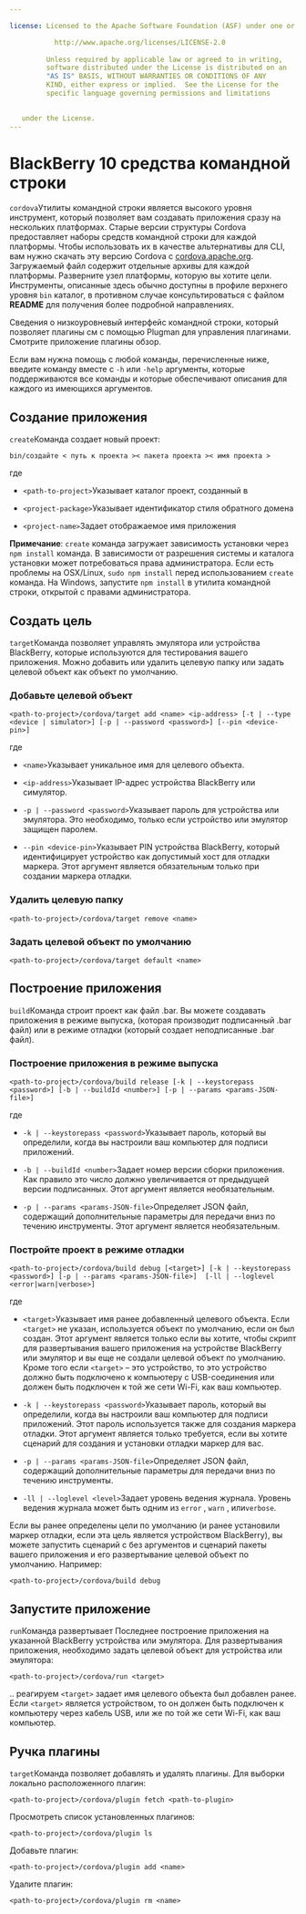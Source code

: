 ```yaml
---

license: Licensed to the Apache Software Foundation (ASF) under one or more contributor license agreements. See the NOTICE file distributed with this work for additional information regarding copyright ownership. The ASF licenses this file to you under the Apache License, Version 2.0 (the "License"); you may not use this file except in compliance with the License. You may obtain a copy of the License at

           http://www.apache.org/licenses/LICENSE-2.0
    
         Unless required by applicable law or agreed to in writing,
         software distributed under the License is distributed on an
         "AS IS" BASIS, WITHOUT WARRANTIES OR CONDITIONS OF ANY
         KIND, either express or implied.  See the License for the
         specific language governing permissions and limitations
    

   under the License.
---
```


# BlackBerry 10 средства командной строки

`cordova`Утилиты командной строки является высокого уровня инструмент, который позволяет вам создавать приложения сразу на нескольких платформах. Старые версии структуры Cordova предоставляет наборы средств командной строки для каждой платформы. Чтобы использовать их в качестве альтернативы для CLI, вам нужно скачать эту версию Cordova с [cordova.apache.org][1]. Загружаемый файл содержит отдельные архивы для каждой платформы. Разверните узел платформы, которую вы хотите цели. Инструменты, описанные здесь обычно доступны в профиле верхнего уровня `bin` каталог, в противном случае консультироваться с файлом **README** для получения более подробной направлениях.

 [1]: http://cordova.apache.org

Сведения о низкоуровневый интерфейс командной строки, который позволяет плагины см с помощью Plugman для управления плагинами. Смотрите приложение плагины обзор.

Если вам нужна помощь с любой команды, перечисленные ниже, введите команду вместе с `-h` или `-help` аргументы, которые поддерживаются все команды и которые обеспечивают описания для каждого из имеющихся аргументов.

## Создание приложения

`create`Команда создает новый проект:

    bin/создайте < путь к проекта >< пакета проекта >< имя проекта >
    

где

*   `<path-to-project>`Указывает каталог проект, созданный в

*   `<project-package>`Указывает идентификатор стиля обратного домена

*   `<project-name>`Задает отображаемое имя приложения

**Примечание**: `create` команда загружает зависимость установки через `npm install` команда. В зависимости от разрешения системы и каталога установки может потребоваться права администратора. Если есть проблемы на OSX/Linux, `sudo npm install` перед использованием `create` команда. На Windows, запустите `npm install` в утилита командной строки, открытой с правами администратора.

## Создать цель

`target`Команда позволяет управлять эмулятора или устройства BlackBerry, которые используются для тестирования вашего приложения. Можно добавить или удалить целевую папку или задать целевой объект как объект по умолчанию.

### Добавьте целевой объект

    <path-to-project>/cordova/target add <name> <ip-address> [-t | --type <device | simulator>] [-p | --password <password>] [--pin <device-pin>]
    

где

*   `<name>`Указывает уникальное имя для целевого объекта.

*   `<ip-address>`Указывает IP-адрес устройства BlackBerry или симулятор.

*   `-p | --password <password>`Указывает пароль для устройства или эмулятора. Это необходимо, только если устройство или эмулятор защищен паролем.

*   `--pin <device-pin>`Указывает PIN устройства BlackBerry, который идентифицирует устройство как допустимый хост для отладки маркера. Этот аргумент является обязательным только при создании маркера отладки.

### Удалить целевую папку

    <path-to-project>/cordova/target remove <name>
    

### Задать целевой объект по умолчанию

    <path-to-project>/cordova/target default <name>
    

## Построение приложения

`build`Команда строит проект как файл .bar. Вы можете создавать приложения в режиме выпуска, (которая производит подписанный .bar файл) или в режиме отладки (который создает неподписанные .bar файл).

### Построение приложения в режиме выпуска

    <path-to-project>/cordova/build release [-k | --keystorepass <password>] [-b | --buildId <number>] [-p | --params <params-JSON-file>]
    

где

*   `-k | --keystorepass <password>`Указывает пароль, который вы определили, когда вы настроили ваш компьютер для подписи приложений.

*   `-b | --buildId <number>`Задает номер версии сборки приложения. Как правило это число должно увеличивается от предыдущей версии подписанных. Этот аргумент является необязательным.

*   `-p | --params <params-JSON-file>`Определяет JSON файл, содержащий дополнительные параметры для передачи вниз по течению инструменты. Этот аргумент является необязательным.

### Постройте проект в режиме отладки

    <path-to-project>/cordova/build debug [<target>] [-k | --keystorepass <password>] [-p | --params <params-JSON-file>]  [-ll | --loglevel <error|warn|verbose>]
    

где

*   `<target>`Указывает имя ранее добавленный целевого объекта. Если `<target>` не указан, используется объект по умолчанию, если он был создан. Этот аргумент является только если вы хотите, чтобы скрипт для развертывания вашего приложения на устройстве BlackBerry или эмулятор и вы еще не создали целевой объект по умолчанию. Кроме того если `<target>` – это устройство, то это устройство должно быть подключено к компьютеру с USB-соединения или должен быть подключен к той же сети Wi-Fi, как ваш компьютер.

*   `-k | --keystorepass <password>`Указывает пароль, который вы определили, когда вы настроили ваш компьютер для подписи приложений. Этот пароль используется также для создания маркера отладки. Этот аргумент является только требуется, если вы хотите сценарий для создания и установки отладки маркер для вас.

*   `-p | --params <params-JSON-file>`Определяет JSON файл, содержащий дополнительные параметры для передачи вниз по течению инструменты.

*   `-ll | --loglevel <level>`Задает уровень ведения журнала. Уровень ведения журнала может быть одним из `error` , `warn` , или`verbose`.

Если вы ранее определены цели по умолчанию (и ранее установили маркер отладки, если эта цель является устройством BlackBerry), вы можете запустить сценарий с без аргументов и сценарий пакеты вашего приложения и его развертывание целевой объект по умолчанию. Например:

    <path-to-project>/cordova/build debug
    

## Запустите приложение

`run`Команда развертывает Последнее построение приложения на указанной BlackBerry устройства или эмулятора. Для развертывания приложения, необходимо задать целевой объект для устройства или эмулятора:

    <path-to-project>/cordova/run <target>
    

.. реагируем `<target>` задает имя целевого объекта был добавлен ранее. Если `<target>` является устройством, то он должен быть подключен к компьютеру через кабель USB, или же по той же сети Wi-Fi, как ваш компьютер.

## Ручка плагины

`target`Команда позволяет добавлять и удалять плагины. Для выборки локально расположенного плагин:

    <path-to-project>/cordova/plugin fetch <path-to-plugin>
    

Просмотреть список установленных плагинов:

    <path-to-project>/cordova/plugin ls
    

Добавьте плагин:

    <path-to-project>/cordova/plugin add <name>
    

Удалите плагин:

    <path-to-project>/cordova/plugin rm <name>